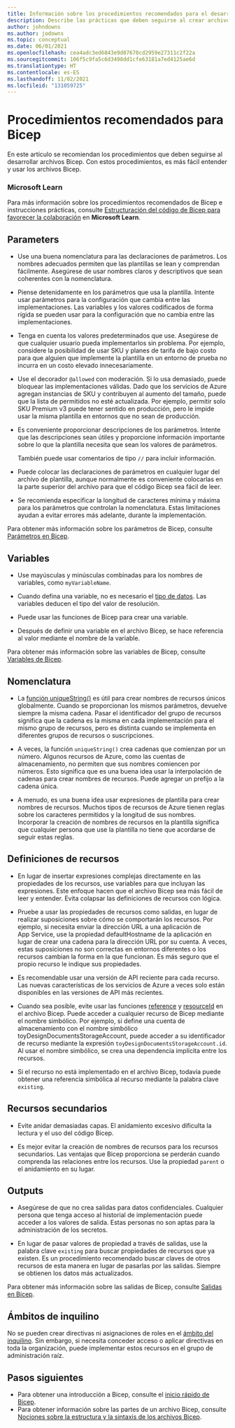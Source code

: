 ```yaml
---
title: Información sobre los procedimientos recomendados para el desarrollo de archivos Bicep
description: Describe las prácticas que deben seguirse al crear archivos Bicep para que su funcionamiento sea correcto y sean fáciles de mantener.
author: johndowns
ms.author: jodowns
ms.topic: conceptual
ms.date: 06/01/2021
ms.openlocfilehash: cea4adc3ed6843e9d07670cd2959e27311c2f22a
ms.sourcegitcommit: 106f5c9fa5c6d3498dd1cfe63181a7ed4125ae6d
ms.translationtype: HT
ms.contentlocale: es-ES
ms.lasthandoff: 11/02/2021
ms.locfileid: "131059725"
---
```

# <a name="best-practices-for-bicep"></a>Procedimientos recomendados para Bicep

En este artículo se recomiendan los procedimientos que deben seguirse al desarrollar archivos Bicep. Con estos procedimientos, es más fácil entender y usar los archivos Bicep.

### <a name="microsoft-learn"></a>Microsoft Learn

Para más información sobre los procedimientos recomendados de Bicep e instrucciones prácticas, consulte [Estructuración del código de Bicep para favorecer la colaboración](/learn/modules/structure-bicep-code-collaboration/) en **Microsoft Learn**.

## <a name="parameters"></a>Parameters

* Use una buena nomenclatura para las declaraciones de parámetros. Los nombres adecuados permiten que las plantillas se lean y comprendan fácilmente. Asegúrese de usar nombres claros y descriptivos que sean coherentes con la nomenclatura.

* Piense detenidamente en los parámetros que usa la plantilla. Intente usar parámetros para la configuración que cambia entre las implementaciones. Las variables y los valores codificados de forma rígida se pueden usar para la configuración que no cambia entre las implementaciones.

* Tenga en cuenta los valores predeterminados que use. Asegúrese de que cualquier usuario pueda implementarlos sin problema. Por ejemplo, considere la posibilidad de usar SKU y planes de tarifa de bajo costo para que alguien que implemente la plantilla en un entorno de prueba no incurra en un costo elevado innecesariamente.

* Use el decorador `@allowed` con moderación. Si lo usa demasiado, puede bloquear las implementaciones válidas. Dado que los servicios de Azure agregan instancias de SKU y contribuyen al aumento del tamaño, puede que la lista de permitidos no esté actualizada. Por ejemplo, permitir solo SKU Premium v3 puede tener sentido en producción, pero le impide usar la misma plantilla en entornos que no sean de producción.

* Es conveniente proporcionar descripciones de los parámetros. Intente que las descripciones sean útiles y proporcione información importante sobre lo que la plantilla necesita que sean los valores de parámetros.

  También puede usar comentarios de tipo `//` para incluir información.

* Puede colocar las declaraciones de parámetros en cualquier lugar del archivo de plantilla, aunque normalmente es conveniente colocarlas en la parte superior del archivo para que el código Bicep sea fácil de leer.

* Se recomienda especificar la longitud de caracteres mínima y máxima para los parámetros que controlan la nomenclatura. Estas limitaciones ayudan a evitar errores más adelante, durante la implementación.

Para obtener más información sobre los parámetros de Bicep, consulte [Parámetros en Bicep](parameters.md).

## <a name="variables"></a>Variables

* Use mayúsculas y minúsculas combinadas para los nombres de variables, como `myVariableName`.

* Cuando defina una variable, no es necesario el [tipo de datos](data-types.md). Las variables deducen el tipo del valor de resolución.

* Puede usar las funciones de Bicep para crear una variable.

* Después de definir una variable en el archivo Bicep, se hace referencia al valor mediante el nombre de la variable.

Para obtener más información sobre las variables de Bicep, consulte [Variables de Bicep](variables.md).

## <a name="naming"></a>Nomenclatura

* La [función uniqueString()](bicep-functions-string.md#uniquestring) es útil para crear nombres de recursos únicos globalmente. Cuando se proporcionan los mismos parámetros, devuelve siempre la misma cadena. Pasar el identificador del grupo de recursos significa que la cadena es la misma en cada implementación para el mismo grupo de recursos, pero es distinta cuando se implementa en diferentes grupos de recursos o suscripciones.

* A veces, la función `uniqueString()` crea cadenas que comienzan por un número. Algunos recursos de Azure, como las cuentas de almacenamiento, no permiten que sus nombres comiencen por números. Esto significa que es una buena idea usar la interpolación de cadenas para crear nombres de recursos. Puede agregar un prefijo a la cadena única.

* A menudo, es una buena idea usar expresiones de plantilla para crear nombres de recursos. Muchos tipos de recursos de Azure tienen reglas sobre los caracteres permitidos y la longitud de sus nombres. Incorporar la creación de nombres de recursos en la plantilla significa que cualquier persona que use la plantilla no tiene que acordarse de seguir estas reglas.

## <a name="resource-definitions"></a>Definiciones de recursos

* En lugar de insertar expresiones complejas directamente en las propiedades de los recursos, use variables para que incluyan las expresiones. Este enfoque hacen que el archivo Bicep sea más fácil de leer y entender. Evita colapsar las definiciones de recursos con lógica.

* Pruebe a usar las propiedades de recursos como salidas, en lugar de realizar suposiciones sobre cómo se comportarán los recursos. Por ejemplo, si necesita enviar la dirección URL a una aplicación de App Service, use la propiedad defaultHostname de la aplicación en lugar de crear una cadena para la dirección URL por su cuenta. A veces, estas suposiciones no son correctas en entornos diferentes o los recursos cambian la forma en la que funcionan. Es más seguro que el propio recurso le indique sus propiedades.

* Es recomendable usar una versión de API reciente para cada recurso. Las nuevas características de los servicios de Azure a veces solo están disponibles en las versiones de API más recientes.

* Cuando sea posible, evite usar las funciones [reference](./bicep-functions-resource.md#reference) y [resourceId](./bicep-functions-resource.md#resourceid) en el archivo Bicep. Puede acceder a cualquier recurso de Bicep mediante el nombre simbólico. Por ejemplo, si define una cuenta de almacenamiento con el nombre simbólico toyDesignDocumentsStorageAccount, puede acceder a su identificador de recurso mediante la expresión `toyDesignDocumentsStorageAccount.id`. Al usar el nombre simbólico, se crea una dependencia implícita entre los recursos.

* Si el recurso no está implementado en el archivo Bicep, todavía puede obtener una referencia simbólica al recurso mediante la palabra clave `existing`.

## <a name="child-resources"></a>Recursos secundarios

* Evite anidar demasiadas capas. El anidamiento excesivo dificulta la lectura y el uso del código Bicep.

* Es mejor evitar la creación de nombres de recursos para los recursos secundarios. Las ventajas que Bicep proporciona se perderán cuando comprenda las relaciones entre los recursos. Use la propiedad `parent` o el anidamiento en su lugar.

## <a name="outputs"></a>Outputs

* Asegúrese de que no crea salidas para datos confidenciales. Cualquier persona que tenga acceso al historial de implementación puede acceder a los valores de salida. Estas personas no son aptas para la administración de los secretos.

* En lugar de pasar valores de propiedad a través de salidas, use la palabra clave `existing` para buscar propiedades de recursos que ya existen. Es un procedimiento recomendado buscar claves de otros recursos de esta manera en lugar de pasarlas por las salidas. Siempre se obtienen los datos más actualizados.

Para obtener más información sobre las salidas de Bicep, consulte [Salidas en Bicep](outputs.md).

## <a name="tenant-scopes"></a>Ámbitos de inquilino

No se pueden crear directivas ni asignaciones de roles en el [ámbito del inquilino](deploy-to-tenant.md). Sin embargo, si necesita conceder acceso o aplicar directivas en toda la organización, puede implementar estos recursos en el grupo de administración raíz.

## <a name="next-steps"></a>Pasos siguientes

* Para obtener una introducción a Bicep, consulte el [inicio rápido de Bicep](quickstart-create-bicep-use-visual-studio-code.md).
* Para obtener información sobre las partes de un archivo Bicep, consulte [Nociones sobre la estructura y la sintaxis de los archivos Bicep](file.md).
